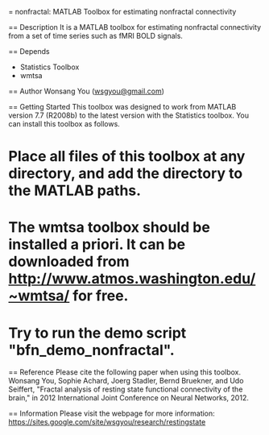 = nonfractal: MATLAB Toolbox for estimating nonfractal connectivity 

== Description 
It is a MATLAB toolbox for estimating nonfractal connectivity from a set of time series such as fMRI BOLD signals.

== Depends 
* Statistics Toolbox
* wmtsa

== Author 
Wonsang You (wsgyou@gmail.com)

== Getting Started
This toolbox was designed to work from MATLAB version 7.7 (R2008b) to the latest version with the Statistics toolbox. You can install this toolbox as follows.
# Place all files of this toolbox at any directory, and add the directory to the MATLAB paths.
# The wmtsa toolbox should be installed a priori. It can be downloaded from http://www.atmos.washington.edu/~wmtsa/ for free.
# Try to run the demo script "bfn_demo_nonfractal".

== Reference
Please cite the following paper when using this toolbox.
Wonsang You, Sophie Achard, Joerg Stadler, Bernd Bruekner, and Udo
Seiffert, "Fractal analysis of resting state functional connectivity of
the brain," in 2012 International Joint Conference on Neural Networks,
2012. 

== Information
Please visit the webpage for more information:
https://sites.google.com/site/wsgyou/research/restingstate
